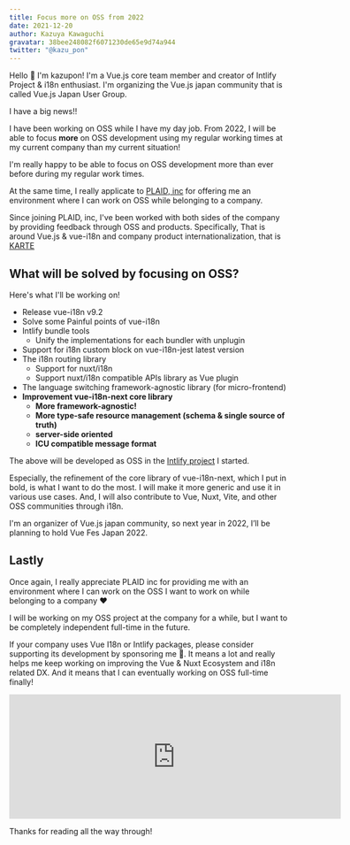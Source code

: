 ```yaml
---
title: Focus more on OSS from 2022
date: 2021-12-20
author: Kazuya Kawaguchi
gravatar: 38bee248082f6071230de65e9d74a944
twitter: "@kazu_pon"
---
```


Hello 🙂
I'm kazupon!
I'm a Vue.js core team member and creator of Intlify Project & i18n enthusiast. I'm organizing the Vue.js japan community that is called Vue.js Japan User Group.

I have a big news!!

I have been working on OSS while I have my day job. From 2022, I will be able to focus **more** on OSS development using my regular working times at my current company than my current situation!

I'm really happy to be able to focus on OSS development more than ever before during my regular work times.

At the same time, I really applicate to [PLAID, inc](https://plaid.co.jp/) for offering me an environment where I can work on OSS while belonging to a company.

Since joining PLAID, inc, I've been worked with both sides of the company by providing feedback through OSS and products. Specifically, That is around Vue.js & vue-i18n and company product internationalization, that is [KARTE](https://karte.io/)


## What will be solved by focusing on OSS?

Here's what I'll be working on!

- Release vue-i18n v9.2
- Solve some Painful points of vue-i18n
- Intlify bundle tools
  - Unify the implementations for each bundler with unplugin
- Support for i18n custom block on vue-i18n-jest latest version
- The i18n routing library
  - Support for nuxt/i18n
  - Support nuxt/i18n compatible APIs library as Vue plugin
- The language switching framework-agnostic library (for micro-frontend)
- **Improvement vue-i18n-next core library**
  - **More framework-agnostic!**
  - **More type-safe resource management (schema & single source of truth)**
  - **server-side oriented**
  - **ICU compatible message format**

The above will be developed as OSS in the [Intlify project](https://github.com/intlify) I started.

Especially, the refinement of the core library of vue-i18n-next, which I put in bold, is what I want to do the most. I will make it more generic and use it in various use cases. And, I will also contribute to Vue, Nuxt, Vite, and other OSS communities through i18n.

I'm an organizer of Vue.js japan community, so next year in 2022, I’ll be planning to hold Vue Fes Japan 2022.

## Lastly

Once again, I really appreciate PLAID inc for providing me with an environment where I can work on the OSS I want to work on while belonging to a company ❤️

I will be working on my OSS project at the company for a while, but I want to be completely independent full-time in the future.

If your company uses Vue I18n or Intlify packages, please consider supporting its development by sponsoring me 🙏. It means a lot and really helps me keep working on improving the Vue & Nuxt Ecosystem and i18n related DX. And it means that I can eventually working on OSS full-time finally!

<iframe src="https://github.com/sponsors/kazupon/card" title="Sponsor kazupon" height="225" width="600" style="border: 0;"></iframe>

Thanks for reading all the way through!
